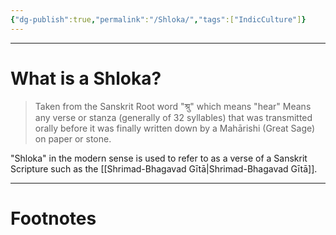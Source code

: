 ```yaml
---
{"dg-publish":true,"permalink":"/Shloka/","tags":["IndicCulture"]}
---
```



---
# What is a Shloka?
> Taken from the Sanskrit Root word "श्रु" which means "hear"
> Means any verse or stanza (generally of 32 syllables) that was transmitted orally before it was finally written down by a Mahārishi (Great Sage) on paper or stone.

"Shloka" in the modern sense is used to refer to as a verse of a Sanskrit Scripture such as the [[Shrimad-Bhagavad Gītā\|Shrimad-Bhagavad Gītā]].

---
# Footnotes